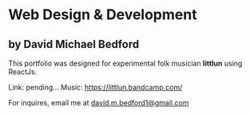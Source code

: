 # Web Design & Development
## by David Michael Bedford
This portfolio was designed for experimental folk musician __littlun__ using ReactJs.

Link: pending...
Music: https://littlun.bandcamp.com/

For inquires, email me at david.m.bedford1@gmail.com
